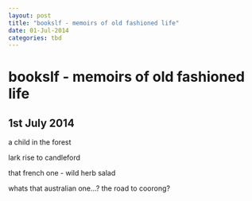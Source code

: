 ```yaml
---
layout: post
title: "bookslf - memoirs of old fashioned life"
date: 01-Jul-2014
categories: tbd
---
```


# bookslf - memoirs of old fashioned life

## 1st July 2014

a child in the forest

lark rise to candleford

that french one - wild herb salad

whats that australian one...? the road to coorong?
